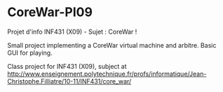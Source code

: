 # CoreWar-PI09
Projet d'info INF431 (X09) - Sujet : CoreWar !


Small project implementing a CoreWar virtual machine and arbitre. Basic GUI for playing.

Class project for INF431 (X09), subject at http://www.enseignement.polytechnique.fr/profs/informatique/Jean-Christophe.Filliatre/10-11/INF431/core_war/
